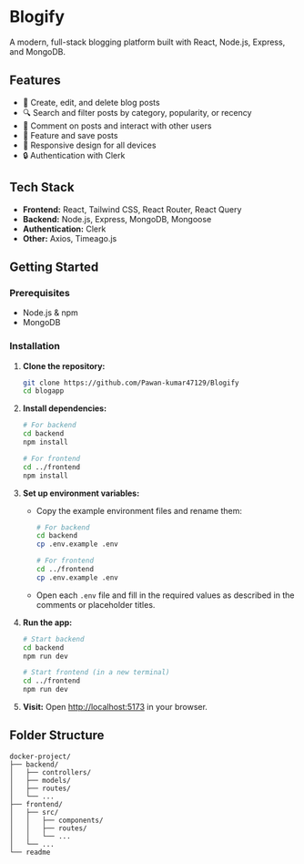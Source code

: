 # Blogify

A modern, full-stack blogging platform built with React, Node.js, Express, and MongoDB.

## Features

- 📝 Create, edit, and delete blog posts
- 🔍 Search and filter posts by category, popularity, or recency
- 💬 Comment on posts and interact with other users
- 🌟 Feature and save posts
- 📱 Responsive design for all devices
- 🔒 Authentication with Clerk

## Tech Stack

- **Frontend:** React, Tailwind CSS, React Router, React Query
- **Backend:** Node.js, Express, MongoDB, Mongoose
- **Authentication:** Clerk
- **Other:** Axios, Timeago.js

## Getting Started

### Prerequisites

- Node.js & npm
- MongoDB

### Installation

1. **Clone the repository:**
   ```bash
   git clone https://github.com/Pawan-kumar47129/Blogify
   cd blogapp
   ```

2. **Install dependencies:**
   ```bash
   # For backend
   cd backend
   npm install

   # For frontend
   cd ../frontend
   npm install
   ```

3. **Set up environment variables:**

   - Copy the example environment files and rename them:
     ```bash
     # For backend
     cd backend
     cp .env.example .env

     # For frontend
     cd ../frontend
     cp .env.example .env
     ```
   - Open each `.env` file and fill in the required values as described in the comments or placeholder titles.

4. **Run the app:**
   ```bash
   # Start backend
   cd backend
   npm run dev

   # Start frontend (in a new terminal)
   cd ../frontend
   npm run dev
   ```

5. **Visit:**
   Open [http://localhost:5173](http://localhost:5173) in your browser.

## Folder Structure

```
docker-project/
├── backend/
│   ├── controllers/
│   ├── models/
│   ├── routes/
│   └── ...
├── frontend/
│   ├── src/
│   │   ├── components/
│   │   ├── routes/
│   │   └── ...
│   └── ...
└── readme
```
